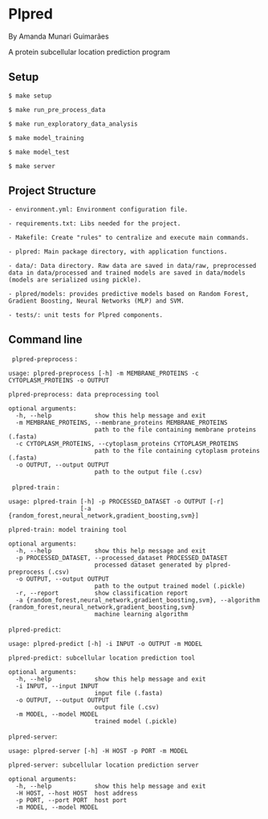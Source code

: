 # Plpred

By Amanda Munari Guimarães

A protein subcellular location prediction program

## Setup

```$ make setup```

```$ make run_pre_process_data```
	
```$ make run_exploratory_data_analysis```

```$ make model_training```

```$ make model_test```

```$ make server```


## Project Structure

```
- environment.yml: Environment configuration file.

- requirements.txt: Libs needed for the project.

- Makefile: Create "rules" to centralize and execute main commands.

- plpred: Main package directory, with application functions.

- data/: Data directory. Raw data are saved in data/raw, preprocessed data in data/processed and trained models are saved in data/models (models are serialized using pickle).

- plpred/models: provides predictive models based on Random Forest, Gradient Boosting, Neural Networks (MLP) and SVM.

- tests/: unit tests for Plpred components.

```

## Command line

``` plpred-preprocess``` :

```
usage: plpred-preprocess [-h] -m MEMBRANE_PROTEINS -c CYTOPLASM_PROTEINS -o OUTPUT

plpred-preprocess: data preprocessing tool

optional arguments:
  -h, --help            show this help message and exit
  -m MEMBRANE_PROTEINS, --membrane_proteins MEMBRANE_PROTEINS
                        path to the file containing membrane proteins (.fasta)
  -c CYTOPLASM_PROTEINS, --cytoplasm_proteins CYTOPLASM_PROTEINS
                        path to the file containing cytoplasm proteins (.fasta)
  -o OUTPUT, --output OUTPUT
                        path to the output file (.csv)
```

``` plpred-train``` :

```
usage: plpred-train [-h] -p PROCESSED_DATASET -o OUTPUT [-r]
                    [-a {random_forest,neural_network,gradient_boosting,svm}]

plpred-train: model training tool

optional arguments:
  -h, --help            show this help message and exit
  -p PROCESSED_DATASET, --processed_dataset PROCESSED_DATASET
                        processed dataset generated by plpred-preprocess (.csv)
  -o OUTPUT, --output OUTPUT
                        path to the output trained model (.pickle)
  -r, --report          show classification report
  -a {random_forest,neural_network,gradient_boosting,svm}, --algorithm {random_forest,neural_network,gradient_boosting,svm}
                        machine learning algorithm
```

```plpred-predict```:

```
usage: plpred-predict [-h] -i INPUT -o OUTPUT -m MODEL

plpred-predict: subcellular location prediction tool

optional arguments:
  -h, --help            show this help message and exit
  -i INPUT, --input INPUT
                        input file (.fasta)
  -o OUTPUT, --output OUTPUT
                        output file (.csv)
  -m MODEL, --model MODEL
                        trained model (.pickle)
```

```plpred-server```:

```
usage: plpred-server [-h] -H HOST -p PORT -m MODEL

plpred-server: subcellular location prediction server

optional arguments:
  -h, --help            show this help message and exit
  -H HOST, --host HOST  host address
  -p PORT, --port PORT  host port
  -m MODEL, --model MODEL
```
